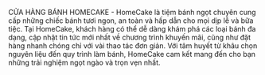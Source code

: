CỬA HÀNG BÁNH HOMECAKE - 
HomeCake là tiệm bánh ngọt chuyên cung cấp những chiếc bánh tươi ngon, an toàn và hấp dẫn cho mọi dịp lễ và bữa tiệc. Tại HomeCake, khách hàng có thể dễ dàng khám phá các loại bánh đa dạng, cập nhật tin tức mới nhất về chương trình khuyến mãi, cũng như đặt hàng nhanh chóng chỉ với vài thao tác đơn giản. Với tâm huyết từ khâu chọn nguyên liệu đến quy trình làm bánh, HomeCake cam kết mang đến cho bạn những trải nghiệm ngọt ngào và trọn vẹn nhất.

